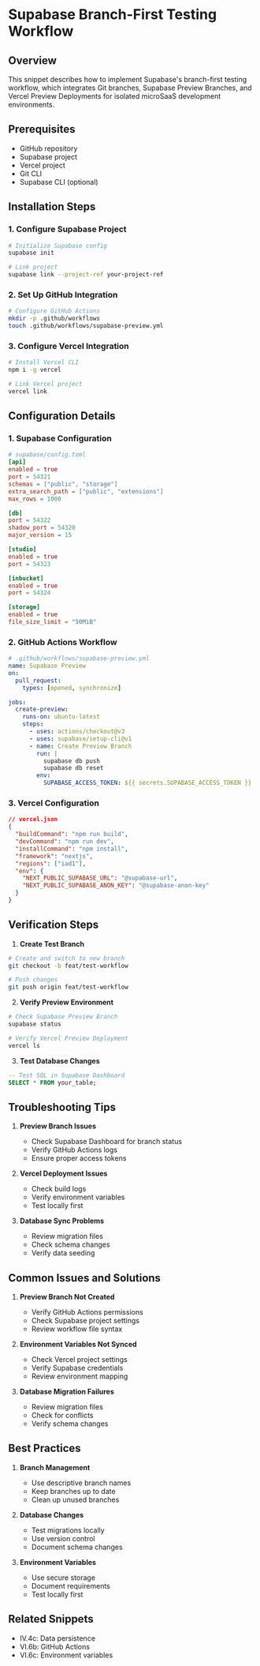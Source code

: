 # Supabase Branch-First Testing Workflow

## Overview
This snippet describes how to implement Supabase's branch-first testing workflow, which integrates Git branches, Supabase Preview Branches, and Vercel Preview Deployments for isolated microSaaS development environments.

## Prerequisites
- GitHub repository
- Supabase project
- Vercel project
- Git CLI
- Supabase CLI (optional)

## Installation Steps

### 1. Configure Supabase Project
```bash
# Initialize Supabase config
supabase init

# Link project
supabase link --project-ref your-project-ref
```

### 2. Set Up GitHub Integration
```bash
# Configure GitHub Actions
mkdir -p .github/workflows
touch .github/workflows/supabase-preview.yml
```

### 3. Configure Vercel Integration
```bash
# Install Vercel CLI
npm i -g vercel

# Link Vercel project
vercel link
```

## Configuration Details

### 1. Supabase Configuration
```toml
# supabase/config.toml
[api]
enabled = true
port = 54321
schemas = ["public", "storage"]
extra_search_path = ["public", "extensions"]
max_rows = 1000

[db]
port = 54322
shadow_port = 54320
major_version = 15

[studio]
enabled = true
port = 54323

[inbucket]
enabled = true
port = 54324

[storage]
enabled = true
file_size_limit = "50MiB"
```

### 2. GitHub Actions Workflow
```yaml
# .github/workflows/supabase-preview.yml
name: Supabase Preview
on:
  pull_request:
    types: [opened, synchronize]

jobs:
  create-preview:
    runs-on: ubuntu-latest
    steps:
      - uses: actions/checkout@v3
      - uses: supabase/setup-cli@v1
      - name: Create Preview Branch
        run: |
          supabase db push
          supabase db reset
        env:
          SUPABASE_ACCESS_TOKEN: ${{ secrets.SUPABASE_ACCESS_TOKEN }}
```

### 3. Vercel Configuration
```json
// vercel.json
{
  "buildCommand": "npm run build",
  "devCommand": "npm run dev",
  "installCommand": "npm install",
  "framework": "nextjs",
  "regions": ["iad1"],
  "env": {
    "NEXT_PUBLIC_SUPABASE_URL": "@supabase-url",
    "NEXT_PUBLIC_SUPABASE_ANON_KEY": "@supabase-anon-key"
  }
}
```

## Verification Steps

1. **Create Test Branch**
```bash
# Create and switch to new branch
git checkout -b feat/test-workflow

# Push changes
git push origin feat/test-workflow
```

2. **Verify Preview Environment**
```bash
# Check Supabase Preview Branch
supabase status

# Verify Vercel Preview Deployment
vercel ls
```

3. **Test Database Changes**
```sql
-- Test SQL in Supabase Dashboard
SELECT * FROM your_table;
```

## Troubleshooting Tips

1. **Preview Branch Issues**
   - Check Supabase Dashboard for branch status
   - Verify GitHub Actions logs
   - Ensure proper access tokens

2. **Vercel Deployment Issues**
   - Check build logs
   - Verify environment variables
   - Test locally first

3. **Database Sync Problems**
   - Review migration files
   - Check schema changes
   - Verify data seeding

## Common Issues and Solutions

1. **Preview Branch Not Created**
   - Verify GitHub Actions permissions
   - Check Supabase project settings
   - Review workflow file syntax

2. **Environment Variables Not Synced**
   - Check Vercel project settings
   - Verify Supabase credentials
   - Review environment mapping

3. **Database Migration Failures**
   - Review migration files
   - Check for conflicts
   - Verify schema changes

## Best Practices

1. **Branch Management**
   - Use descriptive branch names
   - Keep branches up to date
   - Clean up unused branches

2. **Database Changes**
   - Test migrations locally
   - Use version control
   - Document schema changes

3. **Environment Variables**
   - Use secure storage
   - Document requirements
   - Test locally first

## Related Snippets
- IV.4c: Data persistence
- VI.6b: GitHub Actions
- VI.6c: Environment variables 